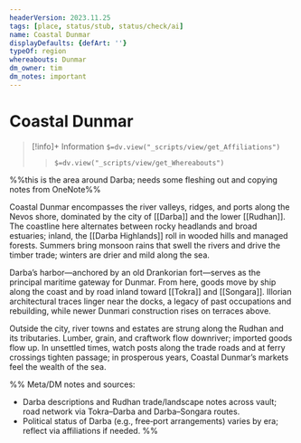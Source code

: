 ```yaml
---
headerVersion: 2023.11.25
tags: [place, status/stub, status/check/ai]
name: Coastal Dunmar
displayDefaults: {defArt: ''}
typeOf: region
whereabouts: Dunmar
dm_owner: tim
dm_notes: important
---
```

# Coastal Dunmar
>[!info]+ Information
> `$=dv.view("_scripts/view/get_Affiliations")`
>> `$=dv.view("_scripts/view/get_Whereabouts")`

%%this is the area around Darba; needs some fleshing out and copying notes from OneNote%%

Coastal Dunmar encompasses the river valleys, ridges, and ports along the Nevos shore, dominated by the city of [[Darba]] and the lower [[Rudhan]]. The coastline here alternates between rocky headlands and broad estuaries; inland, the [[Darba Highlands]] roll in wooded hills and managed forests. Summers bring monsoon rains that swell the rivers and drive the timber trade; winters are drier and mild along the sea.

Darba’s harbor—anchored by an old Drankorian fort—serves as the principal maritime gateway for Dunmar. From here, goods move by ship along the coast and by road inland toward [[Tokra]] and [[Songara]]. Illorian architectural traces linger near the docks, a legacy of past occupations and rebuilding, while newer Dunmari construction rises on terraces above.

Outside the city, river towns and estates are strung along the Rudhan and its tributaries. Lumber, grain, and craftwork flow downriver; imported goods flow up. In unsettled times, watch posts along the trade roads and at ferry crossings tighten passage; in prosperous years, Coastal Dunmar’s markets feel the wealth of the sea.

%%
Meta/DM notes and sources:
- Darba descriptions and Rudhan trade/landscape notes across vault; road network via Tokra–Darba and Darba–Songara routes.
- Political status of Darba (e.g., free‑port arrangements) varies by era; reflect via affiliations if needed.
%%

